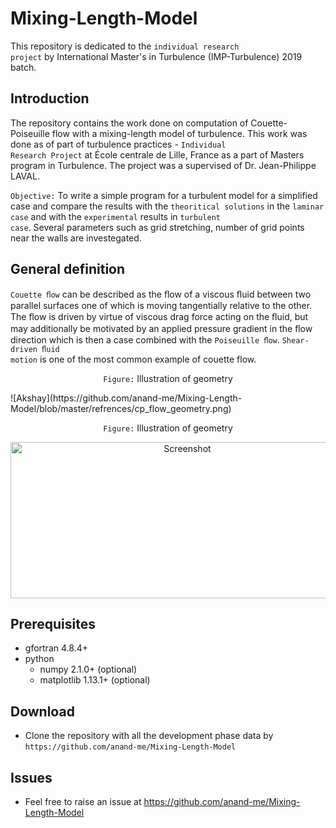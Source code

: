 # Mixing-Length-Model
This repository is dedicated to the <code>individual research project</code> by International Master's in Turbulence (IMP-Turbulence) 2019 batch.


## Introduction
The repository contains the work done on computation of Couette-Poiseuille flow with a mixing-length model of turbulence. This work
was done as of part of turbulence practices - <code>Individual Research Project</code> at École centrale de Lille, France as a part of
Masters program in Turbulence. The project was a supervised of Dr. Jean-Philippe LAVAL.

<code>Objective:</code> 
To write a simple program for a turbulent model for a simplified case and compare the results with the <code>theoritical solutions</code> in                         the <code>laminar case</code> and with the <code>experimental</code> results in <code>turbulent case</code>. Several parameters such as grid stretching, number of grid points near the walls are investegated.

## General definition
<code>Couette ﬂow</code> can be described as the ﬂow of a viscous ﬂuid between two parallel surfaces one of which is moving tangentially relative to the other.
The ﬂow is driven by virtue of viscous drag force acting on the ﬂuid, but may additionally be motivated by an applied pressure gradient in the ﬂow direction which is then a case combined with the <code>Poiseuille ﬂow</code>. <code>Shear-driven ﬂuid motion</code> is one of the most common example of couette flow.
<p align="center">
<code>Figure:</code> Illustration of geometry
</p>
![Akshay](https://github.com/anand-me/Mixing-Length-Model/blob/master/refrences/cp_flow_geometry.png)



<p align="center">
<code>Figure:</code> Illustration of geometry
</p>

<p align="center">
  <a target="_blank" rel="noopener noreferrer" href="https://github.com/anand-me/Mixing-Length-Model/blob/master/refrences/cp_flow_geometry.png"><img src="https://github.com/anand-me/Mixing-Length-Model/blob/master/refrences/cp_flow_geometry.png" alt="Screenshot" width="550" height="250" style="max-width:100%;"></a>
</p>

## Prerequisites


- gfortran 4.8.4+
- python  
  - numpy 2.1.0+ (optional)
  - matplotlib 1.13.1+ (optional)  


## Download 

- Clone the repository with all the development phase data by
  `https://github.com/anand-me/Mixing-Length-Model`


## Issues
- Feel free to raise an issue at 
       https://github.com/anand-me/Mixing-Length-Model
  
